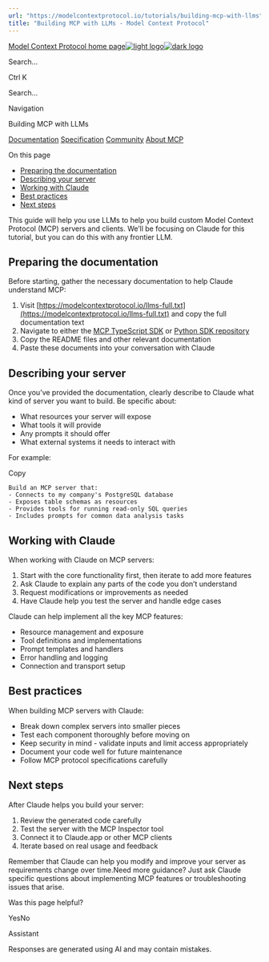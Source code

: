 ```yaml
---
url: "https://modelcontextprotocol.io/tutorials/building-mcp-with-llms"
title: "Building MCP with LLMs - Model Context Protocol"
---
```


[Model Context Protocol home page![light logo](https://mintlify.s3.us-west-1.amazonaws.com/mcp/logo/light.svg)![dark logo](https://mintlify.s3.us-west-1.amazonaws.com/mcp/logo/dark.svg)](https://modelcontextprotocol.io/)

Search...

Ctrl K

Search...

Navigation

Building MCP with LLMs

[Documentation](https://modelcontextprotocol.io/docs/getting-started/intro) [Specification](https://modelcontextprotocol.io/specification/2025-06-18) [Community](https://modelcontextprotocol.io/community/communication) [About MCP](https://modelcontextprotocol.io/about)

On this page

- [Preparing the documentation](https://modelcontextprotocol.io/tutorials/building-mcp-with-llms#preparing-the-documentation)
- [Describing your server](https://modelcontextprotocol.io/tutorials/building-mcp-with-llms#describing-your-server)
- [Working with Claude](https://modelcontextprotocol.io/tutorials/building-mcp-with-llms#working-with-claude)
- [Best practices](https://modelcontextprotocol.io/tutorials/building-mcp-with-llms#best-practices)
- [Next steps](https://modelcontextprotocol.io/tutorials/building-mcp-with-llms#next-steps)

This guide will help you use LLMs to help you build custom Model Context Protocol (MCP) servers and clients. We’ll be focusing on Claude for this tutorial, but you can do this with any frontier LLM.

## [​](https://modelcontextprotocol.io/tutorials/building-mcp-with-llms\#preparing-the-documentation)  Preparing the documentation

Before starting, gather the necessary documentation to help Claude understand MCP:

1. Visit [https://modelcontextprotocol.io/llms-full.txt](https://modelcontextprotocol.io/llms-full.txt) and copy the full documentation text
2. Navigate to either the [MCP TypeScript SDK](https://github.com/modelcontextprotocol/typescript-sdk) or [Python SDK repository](https://github.com/modelcontextprotocol/python-sdk)
3. Copy the README files and other relevant documentation
4. Paste these documents into your conversation with Claude

## [​](https://modelcontextprotocol.io/tutorials/building-mcp-with-llms\#describing-your-server)  Describing your server

Once you’ve provided the documentation, clearly describe to Claude what kind of server you want to build. Be specific about:

- What resources your server will expose
- What tools it will provide
- Any prompts it should offer
- What external systems it needs to interact with

For example:

Copy

```
Build an MCP server that:
- Connects to my company's PostgreSQL database
- Exposes table schemas as resources
- Provides tools for running read-only SQL queries
- Includes prompts for common data analysis tasks

```

## [​](https://modelcontextprotocol.io/tutorials/building-mcp-with-llms\#working-with-claude)  Working with Claude

When working with Claude on MCP servers:

1. Start with the core functionality first, then iterate to add more features
2. Ask Claude to explain any parts of the code you don’t understand
3. Request modifications or improvements as needed
4. Have Claude help you test the server and handle edge cases

Claude can help implement all the key MCP features:

- Resource management and exposure
- Tool definitions and implementations
- Prompt templates and handlers
- Error handling and logging
- Connection and transport setup

## [​](https://modelcontextprotocol.io/tutorials/building-mcp-with-llms\#best-practices)  Best practices

When building MCP servers with Claude:

- Break down complex servers into smaller pieces
- Test each component thoroughly before moving on
- Keep security in mind - validate inputs and limit access appropriately
- Document your code well for future maintenance
- Follow MCP protocol specifications carefully

## [​](https://modelcontextprotocol.io/tutorials/building-mcp-with-llms\#next-steps)  Next steps

After Claude helps you build your server:

1. Review the generated code carefully
2. Test the server with the MCP Inspector tool
3. Connect it to Claude.app or other MCP clients
4. Iterate based on real usage and feedback

Remember that Claude can help you modify and improve your server as requirements change over time.Need more guidance? Just ask Claude specific questions about implementing MCP features or troubleshooting issues that arise.

Was this page helpful?

YesNo

Assistant

Responses are generated using AI and may contain mistakes.